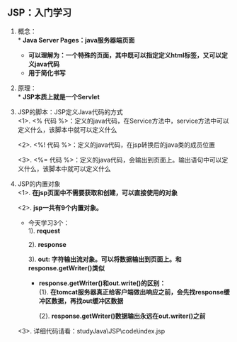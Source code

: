 ## JSP：入门学习
  1. 概念：   
    * **Java Server Pages：java服务器端页面**
      * **可以理解为：一个特殊的页面，其中既可以指定定义html标签，又可以定义java代码**
      * **用于简化书写**

  2. 原理：   
    * **JSP本质上就是一个Servlet**

  3. JSP的脚本：JSP定义Java代码的方式     
    <1>. <% 代码 %>：定义的java代码，在Service方法中，service方法中可以定义什么，该脚本中就可以定义什么      
    
      <2>. <%! 代码 %>：定义的java代码，在jsp转换后的java类的成员位置   
      
      <3>. <%= 代码 %>：定义的java代码，会输出到页面上。输出语句中可以定义什么，该脚本中就可以定义什么

  4. JSP的内置对象   
    <1>. **在jsp页面中不需要获取和创建，可以直接使用的对象**  
   
      <2>. **jsp一共有9个内置对象。**

      * 今天学习3个：   
        1). **request**      
  
        2). **response**
  
        3). **out: 字符输出流对象。可以将数据输出到页面上。和response.getWriter()类似**    

          * **response.getWriter()和out.write()的区别：**   
            {1}. **在tomcat服务器真正给客户端做出响应之前，会先找response缓冲区数据，再找out缓冲区数据**

            {2}. **response.getWriter()数据输出永远在out.writer()之前**

      <3>. 详细代码请看：studyJava\JSP\code\index.jsp

